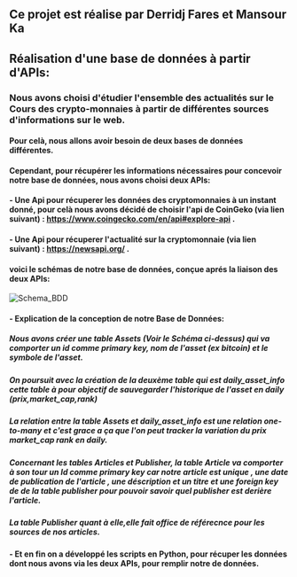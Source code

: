 ## Ce projet est réalise par Derridj Fares et Mansour Ka

## Réalisation d'une base de données à partir d'APIs:

### Nous avons choisi d'étudier l'ensemble des actualités sur le Cours des crypto-monnaies à partir de différentes sources d'informations sur le web.
#### Pour celà, nous allons avoir besoin de deux bases de données différentes.
#### Cependant, pour récupérer les informations nécessaires pour concevoir notre base de données, nous avons choisi deux APIs:
#### - Une Api pour récuperer les données des cryptomonnaies à un instant donné, pour celà nous avons décidé de choisir l'api de CoinGeko (via lien suivant) : https://www.coingecko.com/en/api#explore-api .

#### - Une Api pour récuperer l'actualité sur la cryptomonnaie (via lien suivant) : https://newsapi.org/ .


#### voici le schémas de notre base de données, conçue aprés la liaison des deux APIs:

![Schema_BDD](https://user-images.githubusercontent.com/57758790/124604766-8fc74400-de6b-11eb-9f22-9703d70bad3c.png)

#### - Explication de la conception de notre Base de Données:
##### Nous avons créer une table Assets (Voir le Schéma ci-dessus) qui va comporter un id comme primary key, nom de l'asset (ex bitcoin) et le symbole de l'asset.

##### On poursuit avec la création de la deuxème table qui est daily_asset_info cette table à pour objectif de sauvegarder l'historique de l'asset en daily  (prix,market_cap,rank) 

##### La relation entre la table Assets et daily_asset_info est une relation one-to-many et c'est grace a ça que l'on peut tracker la variation du prix market_cap rank en daily. 

##### Concernant les tables Articles et Publisher, la table Article va comporter à son tour un Id comme primary key car notre article est unique , une date de publication de l'article , une déscription et un titre et une foreign key de de la table publisher pour pouvoir savoir quel publisher est derière l'article.


##### La table Publisher quant à elle,elle fait office de référecnce pour les sources de nos articles.

#### - Et en fin on a développé les scripts en Python, pour récuper les données dont nous avons via les deux APIs, pour remplir notre de données.

